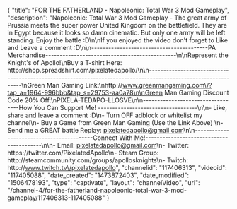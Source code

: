 {
    "title": "FOR THE FATHERLAND - Napoleonic: Total War 3 Mod Gameplay",
    "description": "Napoleonic: Total War 3 Mod Gameplay - The great army of Prussia meets the super power United Kingdom on the battlefield.  They are in Egypt because it looks so damn cinematic.  But only one army will be left standing.  Enjoy the battle :D\n\nIf you enjoyed the video don't forget to Like and Leave a comment :D\n\n-----------------------------------------PA Merchandise----------------------------------------------\n\nRepresent the Knight's of Apollo!\nBuy a T-shirt Here: http:\/\/shop.spreadshirt.com\/pixelatedapollo\/\n\n---------------------------------------------------------------------------------------------------------------\nGreen Man Gaming Link:\nhttp:\/\/www.greenmangaming.com\/?tap_a=1964-996bbb&tap_s=29753-aa0a78\n\nGreen Man Gaming Discount Code 20% Off:\nPIXELA-TEDAPO-LLOSVE\n\n----------------------------------How You Can Support Me! -----------------------------------\n\n- Like, share and leave a comment :D\n- Turn OFF adblock or whitelist my channel\n- Buy a Game from Green Man Gaming (Use the Link Above) \n- Send me a GREAT battle Replay: pixelatedapollo@gmail.com\n\n------------------------------------------Connect With Me!-----------------------------------------\n\n- Email: pixelatedapollo@gmail.com\n- Twitter: https:\/\/twitter.com\/PixelatedApollo\n- Steam Group:  http:\/\/steamcommunity.com\/groups\/apollosknights\n- Twitch: http:\/\/www.twitch.tv\/pixelatedapollo",
    "channelid": "117406313",
    "videoid": "117405088",
    "date_created": "1473872403",
    "date_modified": "1506478193",
    "type": "captivate",
    "layout": "channelVideo",
    "url": "\/channel-4\/for-the-fatherland-napoleonic-total-war-3-mod-gameplay\/117406313-117405088"
}